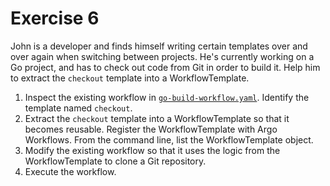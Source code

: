 # Exercise 6

John is a developer and finds himself writing certain templates over and over again when switching between projects. He's currently working on a Go project, and has to check out code from Git in order to build it. Help him to extract the `checkout` template into a WorkflowTemplate.

1. Inspect the existing workflow in [`go-build-workflow.yaml`](./go-build-workflow.yaml). Identify the template named `checkout`.
2. Extract the `checkout` template into a WorkflowTemplate so that it becomes reusable. Register the WorkflowTemplate with Argo Workflows. From the command line, list the WorkflowTemplate object.
3. Modify the existing workflow so that it uses the logic from the WorkflowTemplate to clone a Git repository.
4. Execute the workflow.